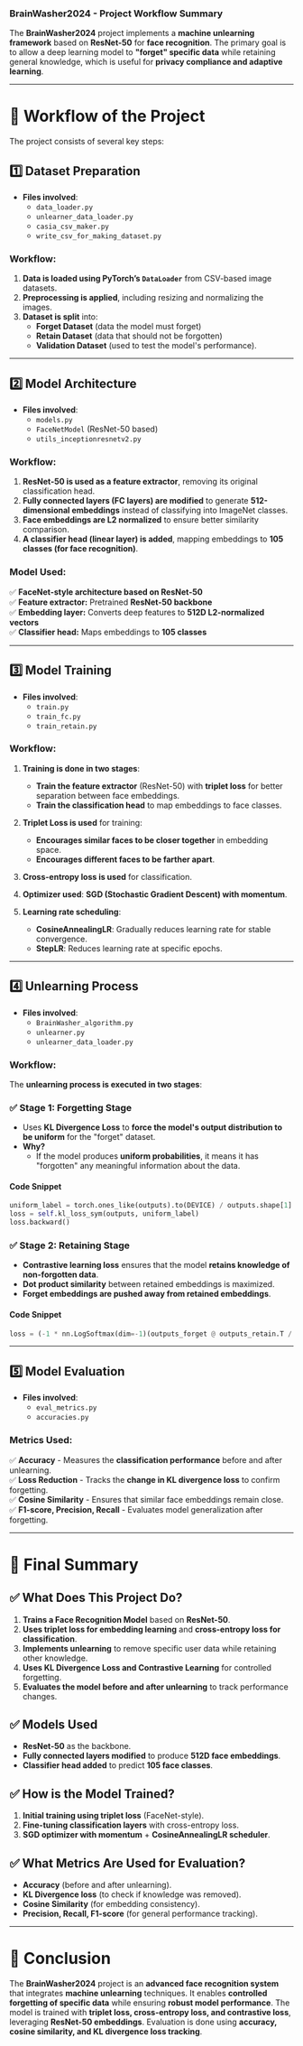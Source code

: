 ### **BrainWasher2024 - Project Workflow Summary**  
The **BrainWasher2024** project implements a **machine unlearning framework** based on **ResNet-50** for **face recognition**. The primary goal is to allow a deep learning model to **"forget" specific data** while retaining general knowledge, which is useful for **privacy compliance and adaptive learning**.  

---

# **📌 Workflow of the Project**
The project consists of several key steps:  

## **1️⃣ Dataset Preparation**
- **Files involved**:  
  - `data_loader.py`
  - `unlearner_data_loader.py`
  - `casia_csv_maker.py`
  - `write_csv_for_making_dataset.py`

### **Workflow**:
1. **Data is loaded using PyTorch’s `DataLoader`** from CSV-based image datasets.  
2. **Preprocessing is applied**, including resizing and normalizing the images.  
3. **Dataset is split** into:
   - **Forget Dataset** (data the model must forget)
   - **Retain Dataset** (data that should not be forgotten)
   - **Validation Dataset** (used to test the model's performance).  

---

## **2️⃣ Model Architecture**
- **Files involved**:  
  - `models.py`
  - `FaceNetModel` (ResNet-50 based)
  - `utils_inceptionresnetv2.py`  

### **Workflow**:
1. **ResNet-50 is used as a feature extractor**, removing its original classification head.  
2. **Fully connected layers (FC layers) are modified** to generate **512-dimensional embeddings** instead of classifying into ImageNet classes.  
3. **Face embeddings are L2 normalized** to ensure better similarity comparison.  
4. **A classifier head (linear layer) is added**, mapping embeddings to **105 classes (for face recognition)**.  

### **Model Used:**
✅ **FaceNet-style architecture based on ResNet-50**  
✅ **Feature extractor:** Pretrained **ResNet-50 backbone**  
✅ **Embedding layer:** Converts deep features to **512D L2-normalized vectors**  
✅ **Classifier head:** Maps embeddings to **105 classes**  

---

## **3️⃣ Model Training**
- **Files involved**:
  - `train.py`
  - `train_fc.py`
  - `train_retain.py`

### **Workflow**:
1. **Training is done in two stages**:
   - **Train the feature extractor** (ResNet-50) with **triplet loss** for better separation between face embeddings.
   - **Train the classification head** to map embeddings to face classes.

2. **Triplet Loss is used** for training:
   - **Encourages similar faces to be closer together** in embedding space.
   - **Encourages different faces to be farther apart**.

3. **Cross-entropy loss is used** for classification.

4. **Optimizer used**: **SGD (Stochastic Gradient Descent) with momentum**.
5. **Learning rate scheduling**:
   - **CosineAnnealingLR**: Gradually reduces learning rate for stable convergence.
   - **StepLR**: Reduces learning rate at specific epochs.

---

## **4️⃣ Unlearning Process**
- **Files involved**:  
  - `BrainWasher_algorithm.py`
  - `unlearner.py`
  - `unlearner_data_loader.py`

### **Workflow**:
The **unlearning process is executed in two stages**:

### **✅ Stage 1: Forgetting Stage**
- Uses **KL Divergence Loss** to **force the model's output distribution to be uniform** for the "forget" dataset.  
- **Why?**  
  - If the model produces **uniform probabilities**, it means it has "forgotten" any meaningful information about the data.  

#### **Code Snippet**
```python
uniform_label = torch.ones_like(outputs).to(DEVICE) / outputs.shape[1]
loss = self.kl_loss_sym(outputs, uniform_label)
loss.backward()
```

### **✅ Stage 2: Retaining Stage**
- **Contrastive learning loss** ensures that the model **retains knowledge of non-forgotten data**.
- **Dot product similarity** between retained embeddings is maximized.
- **Forget embeddings are pushed away from retained embeddings**.

#### **Code Snippet**
```python
loss = (-1 * nn.LogSoftmax(dim=-1)(outputs_forget @ outputs_retain.T / t)).mean()
```

---

## **5️⃣ Model Evaluation**
- **Files involved**:  
  - `eval_metrics.py`
  - `accuracies.py`

### **Metrics Used:**
✅ **Accuracy** - Measures the **classification performance** before and after unlearning.  
✅ **Loss Reduction** - Tracks the **change in KL divergence loss** to confirm forgetting.  
✅ **Cosine Similarity** - Ensures that similar face embeddings remain close.  
✅ **F1-score, Precision, Recall** - Evaluates model generalization after forgetting. 

---

# **📌 Final Summary**
## **✅ What Does This Project Do?**
1. **Trains a Face Recognition Model** based on **ResNet-50**.  
2. **Uses triplet loss for embedding learning** and **cross-entropy loss for classification**.  
3. **Implements unlearning** to remove specific user data while retaining other knowledge.  
4. **Uses KL Divergence Loss and Contrastive Learning** for controlled forgetting.  
5. **Evaluates the model before and after unlearning** to track performance changes.  

## **✅ Models Used**
- **ResNet-50** as the backbone.
- **Fully connected layers modified** to produce **512D face embeddings**.
- **Classifier head added** to predict **105 face classes**.

## **✅ How is the Model Trained?**
1. **Initial training using triplet loss** (FaceNet-style).
2. **Fine-tuning classification layers** with cross-entropy loss.
3. **SGD optimizer with momentum** + **CosineAnnealingLR scheduler**.

## **✅ What Metrics Are Used for Evaluation?**
- **Accuracy** (before and after unlearning).
- **KL Divergence loss** (to check if knowledge was removed).
- **Cosine Similarity** (for embedding consistency).
- **Precision, Recall, F1-score** (for general performance tracking).

---

# **🚀 Conclusion**
The **BrainWasher2024** project is an **advanced face recognition system** that integrates **machine unlearning** techniques. It enables **controlled forgetting of specific data** while ensuring **robust model performance**. The model is trained with **triplet loss, cross-entropy loss, and contrastive loss**, leveraging **ResNet-50 embeddings**. Evaluation is done using **accuracy, cosine similarity, and KL divergence loss tracking**.
